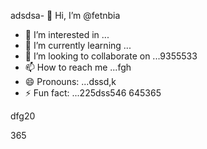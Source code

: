 adsdsa- 👋 Hi, I’m @fetnbia
- 👀 I’m interested in ...
- 🌱 I’m currently learning ...
- 💞️ I’m looking to collaborate on ...9355533
- 📫 How to reach me ...fgh
- 😄 Pronouns: ...dssd,k
- ⚡ Fun fact: ...225dss546
645365
<!---54asds545
fetnbia/fetnbia is a ✨ special ✨ reposisdftory besdfcause its `README.md` (this f543543ile) appears on your GitHub profile.
You can click the Preview link to take a look at yo53ur changes.653
--->dfg20
365
